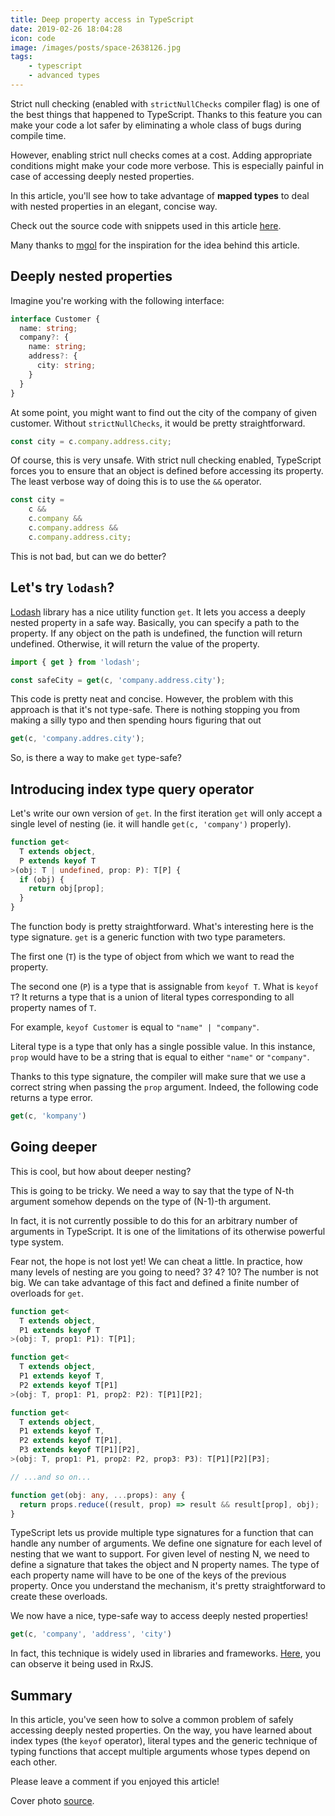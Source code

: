 ```yaml
---
title: Deep property access in TypeScript
date: 2019-02-26 18:04:28
icon: code
image: /images/posts/space-2638126.jpg
tags:
    - typescript
    - advanced types
---
```


Strict null checking (enabled with `strictNullChecks` compiler flag) is one of the best things that happened to TypeScript. Thanks to this feature you can make your code a lot safer by eliminating a whole class of bugs during compile time.

However, enabling strict null checks comes at a cost. Adding appropriate conditions might make your code more verbose. This is especially painful in case of accessing deeply nested properties.

In this article, you'll see how to take advantage of **mapped types** to deal with nested properties in an elegant, concise way.

Check out the source code with snippets used in this article [here](https://stackblitz.com/edit/deep-properties).

Many thanks to [mgol](https://twitter.com/m_gol) for the inspiration for the idea behind this article.

## Deeply nested properties

Imagine you're working with the following interface:

```typescript
interface Customer {
  name: string;
  company?: {
    name: string;
    address?: {
      city: string;
    }
  }
}
```

At some point, you might want to find out the city of the company of given customer. Without `strictNullChecks`, it would be pretty straightforward. 

```typescript
const city = c.company.address.city;
```

Of course, this is very unsafe. With strict null checking enabled, TypeScript forces you to ensure that an object is defined before accessing its property. The least verbose way of doing this is to use the `&&` operator.

```typescript
const city = 
    c && 
    c.company && 
    c.company.address && 
    c.company.address.city;
```

This is not bad, but can we do better?

## Let's try `lodash`?

[Lodash](https://lodash.com) library has a nice utility function `get`. It lets you access a deeply nested property in a safe way. Basically, you can specify a path to the property. If any object on the path is undefined, the function will return undefined. Otherwise, it will return the value of the property.

```typescript
import { get } from 'lodash';

const safeCity = get(c, 'company.address.city');
```

This code is pretty neat and concise. However, the problem with this approach is that it's not type-safe. There is nothing stopping you from making a silly typo and then spending hours figuring that out

```typescript
get(c, 'company.addres.city');
```

So, is there a way to make `get` type-safe?

## Introducing index type query operator

Let's write our own version of `get`. In the first iteration `get` will only accept a single level of nesting (ie. it will handle `get(c, 'company')` properly).

```typescript
function get<
  T extends object, 
  P extends keyof T
>(obj: T | undefined, prop: P): T[P] {
  if (obj) {
    return obj[prop];
  }
}
```

The function body is pretty straightforward. What's interesting here is the type signature. `get` is a generic function with two type parameters. 

The first one (`T`) is the type of object from which we want to read the property.

The second one (`P`) is a type that is assignable from `keyof T`. What is `keyof T`? It returns a type that is a union of literal types corresponding to all property names of `T`.

For example, `keyof Customer` is equal to `"name" | "company"`. 

Literal type is a type that only has a single possible value. In this instance, `prop` would have to be a string that is equal to either `"name"` or `"company"`.

Thanks to this type signature, the compiler will make sure that we use a correct string when passing the `prop` argument. Indeed, the following code returns a type error.

```typescript
get(c, 'kompany')
```

## Going deeper

This is cool, but how about deeper nesting?

This is going to be tricky. We need a way to say that the type of N-th argument somehow depends on the type of (N-1)-th argument.

In fact, it is not currently possible to do this for an arbitrary number of arguments in TypeScript. It is one of the limitations of its otherwise powerful type system.

Fear not, the hope is not lost yet! We can cheat a little. In practice, how many levels of nesting are you going to need? 3? 4? 10? The number is not big. We can take advantage of this fact and defined a finite number of overloads for `get`.

```typescript
function get<
  T extends object, 
  P1 extends keyof T
>(obj: T, prop1: P1): T[P1];

function get<
  T extends object, 
  P1 extends keyof T,
  P2 extends keyof T[P1]
>(obj: T, prop1: P1, prop2: P2): T[P1][P2];

function get<
  T extends object, 
  P1 extends keyof T,
  P2 extends keyof T[P1],
  P3 extends keyof T[P1][P2],
>(obj: T, prop1: P1, prop2: P2, prop3: P3): T[P1][P2][P3];

// ...and so on...

function get(obj: any, ...props): any {
  return props.reduce((result, prop) => result && result[prop], obj);
}
```

TypeScript lets us provide multiple type signatures for a function that can handle any number of arguments. We define one signature for each level of nesting that we want to support. For given level of nesting N, we need to define a signature that takes the object and N property names. The type of each property name will have to be one of the keys of the previous property. Once you understand the mechanism, it's pretty straightforward to create these overloads.

We now have a nice, type-safe way to access deeply nested properties!

```typescript
get(c, 'company', 'address', 'city')
```

In fact, this technique is widely used in libraries and frameworks. [Here](https://github.com/ReactiveX/rxjs/blob/master/src/internal/util/pipe.ts), you can observe it being used in RxJS.

## Summary

In this article, you've seen how to solve a common problem of safely accessing deeply nested properties. On the way, you have learned about index types (the `keyof` operator), literal types and the generic technique of typing functions that accept multiple arguments whose types depend on each other.

Please leave a comment if you enjoyed this article!

Cover photo [source](https://pixabay.com/pl/photos/przestrzeń-deep-space-galaktyka-2638126/).